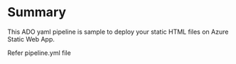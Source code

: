 # Summary  

This ADO yaml pipeline is sample to deploy your static HTML files on Azure Static Web App.

Refer pipeline.yml file 

